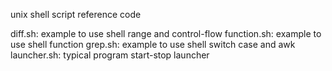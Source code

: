 unix shell script reference code

diff.sh:          example to use shell range and control-flow
function.sh:      example to use shell function
grep.sh:          example to use shell switch case and awk
launcher.sh:      typical program start-stop launcher
